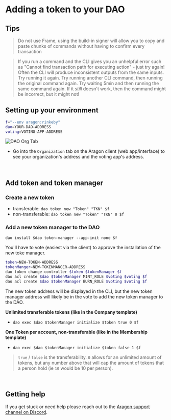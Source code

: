 # Adding a token to your DAO

## Tips

> Do not use Frame, using the build-in signer will allow you to copy and paste chunks of commands without having to confirm every transaction

> If you run a command and the CLI gives you an unhelpful error such as "Cannot find transaction path for executing action" - just try again! Often the CLI will produce inconsistent outputs from the same inputs. Try running it again. Try running another CLI command, then running the original command again. Try waiting 5min and then running the same command again. If it *still* doesn't work, then the command might be incorrect, but it might not!

## Setting up your environment

```bash
f="--env aragon:rinkeby"
dao=YOUR-DAO-ADDRESS
voting=VOTING-APP-ADDRESS
```

![DAO Org Tab](https://i.imgur.com/ob0armT.png)

- Go into the `Organization` tab on the Aragon client (web app/interface) to see your organization's address and the voting app's address.

<br>

## Add token and token manager

### Create a new token

- transferable: `dao token new "Token" "TKN" $f`
- non-transferable: `dao token new "Token" "TKN" 0 $f`

### Add a new token manager to the DAO

`dao install $dao token-manager --app-init none $f`

You'll have to vote (easiest via the client) to approve the installation of the new toke manager.

```bash
token=NEW-TOKEN-ADDRESS
tokenManger=NEW-TOKENMANGER-ADDRESS
dao token change-controller $token $tokenManager $f
dao acl create $dao $tokenManager MINT_ROLE $voting $voting $f
dao acl create $dao $tokenManager BURN_ROLE $voting $voting $f
```

The new token address will be displayed in the CLI, but the new token manager address will likely be in the vote to add the new token manager to the DAO.

**Unlimited transferable tokens (like in the Company template)**

- `dao exec $dao $tokenManager initialize $token true 0 $f`

**One Token per account, non-transferable (like in the Membership template)**

- `dao exec $dao $tokenManager initialize $token false 1 $f`

> `true` / `false` is the transferability.
> `0` allows for an unlimited amount of tokens, but any number above that will cap the amount of tokens that a person hold (ie `10` would be 10 per person). 

<br>

## Getting help

If you get stuck or need help please reach out to the [Aragon support channel on Discord](https://discord.gg/NT5fNRp). 

